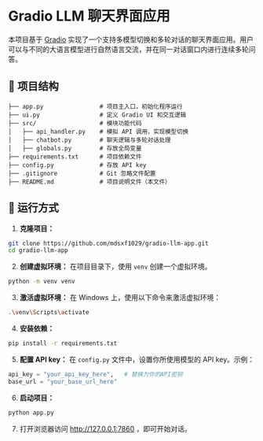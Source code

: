 # Gradio LLM 聊天界面应用

本项目基于 [Gradio](https://www.gradio.app/) 实现了一个支持多模型切换和多轮对话的聊天界面应用。用户可以与不同的大语言模型进行自然语言交流，并在同一对话窗口内进行连续多轮问答。

## 📁 项目结构

```
├── app.py                # 项目主入口，初始化程序运行
├── ui.py                 # 定义 Gradio UI 和交互逻辑
├── src/                  # 模块功能代码
│   ├── api_handler.py    # 模拟 API 调用，实现模型切换
│   ├── chatbot.py        # 聊天逻辑与多轮对话处理
│   ├── globals.py        # 存放全局变量
├── requirements.txt      # 项目依赖文件
├── config.py             # 存放 API key
├── .gitignore            # Git 忽略文件配置
├── README.md             # 项目说明文件（本文件）
```

## 🚀 运行方式

1. **克隆项目：**

```bash
git clone https://github.com/mdsxf1029/gradio-llm-app.git
cd gradio-llm-app
```

2. **创建虚拟环境：**
在项目目录下，使用 `venv` 创建一个虚拟环境。

```bash
python -m venv venv
```

3. **激活虚拟环境：**
在 Windows 上，使用以下命令来激活虚拟环境：

```bash
.\venv\Scripts\activate
```

4. **安装依赖：**

```bash
pip install -r requirements.txt
```

5. **配置 API key：**
在 `config.py` 文件中，设置你所使用模型的 API key。示例：

```python
api_key = "your_api_key_here",   # 替换为你的API密钥
base_url = "your_base_url_here"
```

6. **启动项目：**

```bash
python app.py
```

7. 打开浏览器访问 http://127.0.0.1:7860 ，即可开始对话。